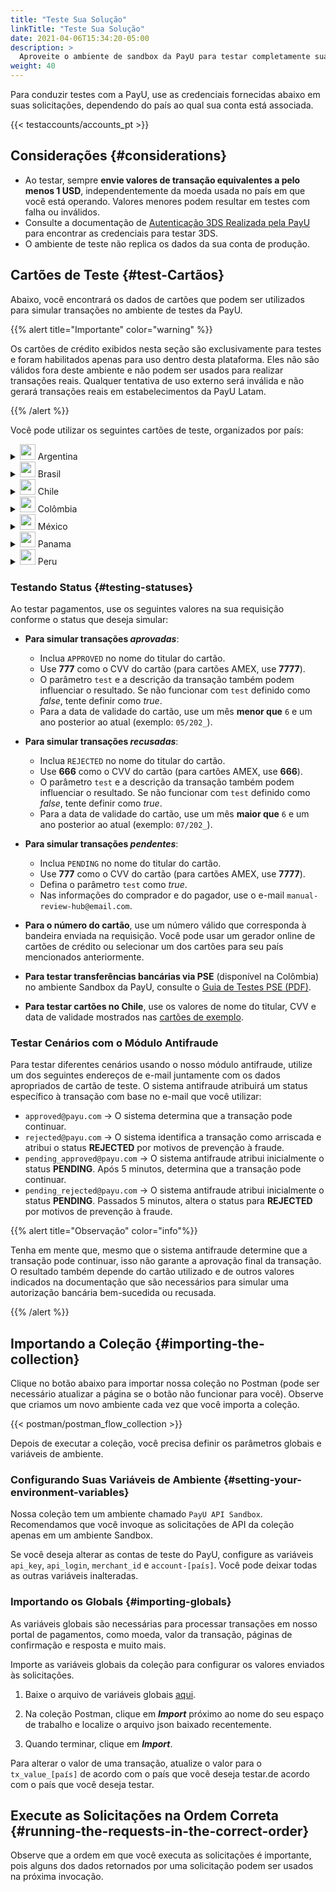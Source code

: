 ```yaml
---
title: "Teste Sua Solução"
linkTitle: "Teste Sua Solução"
date: 2021-04-06T15:34:20-05:00
description: >
  Aproveite o ambiente de sandbox da PayU para testar completamente sua solução antes de migrar para o ambiente de produção, onde são realizados pagamentos e transações reais.
weight: 40
---
```

<script>
  function openTarget() {
    var hash = location.hash.substring(1);
    if(hash) {
      var details = document.getElementById(hash);
    } 
    if(details && details.tagName.toLowerCase() === 'details') {
      details.open = true;
      details.scrollIntoView(true);
    }
  }
  window.addEventListener('DOMContentLoaded', openTarget);
</script>

Para conduzir testes com a PayU, use as credenciais fornecidas abaixo em suas solicitações, dependendo do país ao qual sua conta está associada.  

{{< testaccounts/accounts_pt >}}

## Considerações {#considerations}

* Ao testar, sempre **envie valores de transação equivalentes a pelo menos 1 USD**, independentemente da moeda usada no país em que você está operando. Valores menores podem resultar em testes com falha ou inválidos.
* Consulte a documentação de <a href="https://developers.payulatam.com/latam/pt/docs/services/3dsauthentication/payu-handled-3ds-authentication.html#testando-a-autentica%C3%A7%C3%A3o-3ds" target="_blank">Autenticação 3DS Realizada pela PayU</a> para encontrar as credenciais para testar 3DS.
* O ambiente de teste não replica os dados da sua conta de produção.

## Cartões de Teste {#test-Cartãos}

Abaixo, você encontrará os dados de cartões que podem ser utilizados para simular transações no ambiente de testes da PayU.

{{% alert title="Importante" color="warning" %}}

Os cartões de crédito exibidos nesta seção são exclusivamente para testes e foram habilitados apenas para uso dentro desta plataforma. Eles não são válidos fora deste ambiente e não podem ser usados para realizar transações reais. Qualquer tentativa de uso externo será inválida e não gerará transações reais em estabelecimentos da PayU Latam.

{{% /alert %}}

Você pode utilizar os seguintes cartões de teste, organizados por país:

<details id="argentina">
<summary><img src="/assets/Argentina.png" width="25px"/> Argentina</summary>

| Cartão                           | Número                              |
|----------------------------------|-------------------------------------|
| **Cartão de Crédito AMEX**       | 376414000000009                     |
| **Cartão de Crédito ARGENCARD**  | 5011050000000001                    |
| **Cartão de Crédito CABAL**      | 5896570000000008                    |
| **Cartão de Crédito CENCOSUD**   | 6034930000000005 - 5197670000000002 |
| **Cartão de Crédito DINERS**     | 36481400000006                      |
| **Cartão de Crédito MASTERCARD** | 5399090000000009                    |
| **Cartão de Crédito NARANJA**    | 5895620000000002                    |
| **Cartão de crédito SHOPPING**   | 6034880000000051                    |
| **Cartão de Crédito VISA**       | 4850110000000000 - 4036820000000001 |
| **Cartão de Débito VISA**        | 4517730000000000                    |  

</details>
<details id="brazil">
<summary><img src="/assets/Brasil.png" width="25px"/> Brasil</summary>

| Cartão                     | Número                                   | Data de Expiração  | CVV  | Nome do Titular |
|----------------------------|------------------------------------------|--------------------|------|-----|
| **Cartão de Crédito AMEX**       | 371341553758128                        | 2035/01           | 1234 |
| **Cartão de Crédito DINERS**     | 36490101441625                         | 2035/01           | 123  |
| **Cartão de Crédito ELO**        | 4389351648020055  <br> 4389358876174389 | 2035/01           | 123  |
| **Cartão de Crédito HIPERCARD**  | 6062825624254001                       | 2035/01           | 123  |
| **Cartão de Crédito MASTERCARD** | 5448280000000007 <br> 2223020000000005 <br> 2223000250000004 | 2035/01 | 123  |
| **Cartão de Débito MASTERCARD** | 5211588675821084                         | 01/2035          | 777 ou 666 | APPROVED ou DECLINED |
| **Cartão de Crédito VISA**       | 4235647728025682  <br> 4895370010000005 | 2035/01           | 123  |
| **Cartão de Débito VISA**        | 4245757666349685                         | 01/2035          | 777 ou 666 | APPROVED ou DECLINED |

</details>
<details id="chile">
<summary><img src="/assets/Chile.png" width="25px"/> Chile</summary>

<table>
<thead>
  <tr>
    <th>Cartão</th>
    <th>Número</th>
    <th>Titular do cartão</th>
    <th>CVV</th>
    <th>Data de expiração</th>
  </tr>
</thead>
<tbody>
  <tr>
    <td><b>Cartão de Crédito AMEX</b></td>
    <td>377825000000005</td>
    <td colspan="3" rowspan="2" style="vertical-align:middle"><a href="#testing-status">Use os valores de teste de acordo com o resultado esperado.</a></td>
  </tr>
  <tr>
    <td><b>Cartão de Crédito DINERS</b></td>
    <td>36525200000002</td>
  </tr>
  <tr>
    <td><b>Cartão de Crédito MASTERCARD</b></td>
    <td>5457210001000019</td>
    <td>BKN_DMC_001</td>
    <td>300</td>
    <td>12/25</td>
  </tr>
  <tr>
    <td><b>Cartão de Débito MASTERCARD</b></td>
    <td>5204730000001003</td>
    <td>BKN_MCS_001</td>
    <td>100</td>
    <td>12/25</td>
  </tr>
  <tr>
    <td><b>Cartão Pré-pago MASTERCARD</b></td>
    <td>5185540320000012</td>
    <td>BKN_DMC_001</td>
    <td>001</td>
    <td>12/25</td>
  </tr>
  <tr>
    <td><b>Cartão de Crédito VISA</b></td>
    <td>4761340000000035</td>
    <td>VISA_GLOBAL_3</td>
    <td>846</td>
    <td>12/27</td>
  </tr>
  <tr>
    <td><b>Cartão Internacional VISA</b></td>
    <td>4005520000000129</td>
    <td>VISA_ECOMMERCE_03</td>
    <td>921</td>
    <td>12/27</td>
  </tr>
  <tr>
    <td><b>Cartão de Débito VISA</b></td>
    <td>4761340000000050</td>
    <td>VISA_GLOBAL_5</td>
    <td>846</td>
    <td>12/27</td>
  </tr>
</tbody>
</table>

</details>
<details id="colombia">
<summary><img src="/assets/Colombia.png" width="25px"/> Colômbia</summary>

| Cartão                           | Número                                                                |
|----------------------------------|-----------------------------------------------------------------------|
| **Cartão de Crédito AMEX**       | 377813000000001 - 377847626810864 - 376402004977124 - 376414000000009 |
| **Cartão de Crédito CODENSA**    | 5907120000000009                                                      |
| **Cartão de Crédito CRM**        | 5282096712463427                                                      |
| **Cartão de Crédito DAVIVIENDA** | 5247081012761500                                                      |
| **Cartão de Crédito DINERS**     | 36032400000007 - 36032404150519 - 36032440201896                      |
| **Cartão de Crédito MASTERCARD** | 5471300000000003 - 5120697176068275                                   |
| **Cartão de Crédito NEQUI**      | 4093551018099251                                                      |
| **Cartão de Crédito VISA**       | 4097440000000004 - 4037997623271984 - 4111111111111111                |
| **Cartão de Débito VISA**        | 4509420000000008                                                      |

</details>
<details id="mexico">
<summary><img src="/assets/Mexico.png" width="25px"/> México</summary>

| Cartão                           | Número                               |
|----------------------------------|--------------------------------------|
| **Cartão de Crédito AMEX**       | 376675000000005                      |
| **Cartão de Crédito MASTERCARD** | 5491380000000001 - 5204740000002745  |
| **Cartão de Débito MASTERCARD**  | 5256780000000007 - 5579220000000012  |
| **Cartão de Crédito VISA**       | 4268070000000002 - 4931580001642617 - 4147463011110059 - 4147463011110083 - 4265880000000007 |
| **Cartão de Débito VISA**        | 4415490000000004                     |

</details>
<details id="panama">
<summary><img src="/assets/Panama.png" width="25px"/> Panama</summary>

| Cartão                           | Número                               |
|----------------------------------|--------------------------------------|
| **Cartão de Crédito MASTERCARD** | 5455040000000005                     |
| **Cartão de Crédito VISA**       | 4723030000000005                     |

</details>
<details id="peru">
<summary><img src="/assets/Peru.png" width="25px"/> Peru</summary>

| Cartão                           | Número                               |
|----------------------------------|--------------------------------------|
| **Cartão de Crédito AMEX**       | 377753000000009                      |
| **Cartão de Crédito DINERS**     | 36239200000000                       |
| **Cartão de Crédito MASTERCARD** | 5491610000000001                     |
| **Cartão de Débito MASTERCARD**  | 5236930000000003                     |
| **Cartão de Crédito VISA**       | 4907840000000005 - 4634010000000005  |
| **Cartão de Débito VISA**        | 4557880000000004                     |

</details>

### Testando Status {#testing-statuses}

Ao testar pagamentos, use os seguintes valores na sua requisição conforme o status que deseja simular:

* **Para simular transações _aprovadas_**:
  - Inclua `APPROVED` no nome do titular do cartão.
  - Use **777** como o CVV do cartão (para cartões AMEX, use **7777**).
  - O parâmetro `test` e a descrição da transação também podem influenciar o resultado. Se não funcionar com `test` definido como _false_, tente definir como _true_.
  - Para a data de validade do cartão, use um mês **menor que** `6` e um ano posterior ao atual (exemplo: `05/202_`).

* **Para simular transações _recusadas_**:
  - Inclua `REJECTED` no nome do titular do cartão.
  - Use **666** como o CVV do cartão (para cartões AMEX, use **666**).
  - O parâmetro `test` e a descrição da transação também podem influenciar o resultado. Se não funcionar com `test` definido como _false_, tente definir como _true_.
  - Para a data de validade do cartão, use um mês **maior que** `6` e um ano posterior ao atual (exemplo: `07/202_`).

* **Para simular transações _pendentes_**:
  - Inclua `PENDING` no nome do titular do cartão.
  - Use **777** como o CVV do cartão (para cartões AMEX, use **7777**).
  - Defina o parâmetro `test` como _true_.
  - Nas informações do comprador e do pagador, use o e-mail `manual-review-hub@email.com`.

* **Para o número do cartão**, use um número válido que corresponda à bandeira enviada na requisição. Você pode usar um gerador online de cartões de crédito ou selecionar um dos cartões para seu país mencionados anteriormente.

* **Para testar transferências bancárias via PSE** (disponível na Colômbia) no ambiente Sandbox da PayU, consulte o [Guia de Testes PSE (PDF)](/assets/pse-test-guide-v5-es.pdf).

* **Para testar cartões no Chile**, use os valores de nome do titular, CVV e data de validade mostrados nas <a href="#chile" id="linkcl" onclick="document.getElementById('chile').open = true;">cartões de exemplo</a>.

### Testar Cenários com o Módulo Antifraude

Para testar diferentes cenários usando o nosso módulo antifraude, utilize um dos seguintes endereços de e-mail juntamente com os dados apropriados de cartão de teste. O sistema antifraude atribuirá um status específico à transação com base no e-mail que você utilizar:

- `approved@payu.com` → O sistema determina que a transação pode continuar.
- `rejected@payu.com` → O sistema identifica a transação como arriscada e atribui o status **REJECTED** por motivos de prevenção à fraude.
- `pending_approved@payu.com` → O sistema antifraude atribui inicialmente o status **PENDING**. Após 5 minutos, determina que a transação pode continuar.
- `pending_rejected@payu.com` → O sistema antifraude atribui inicialmente o status **PENDING**. Passados 5 minutos, altera o status para **REJECTED** por motivos de prevenção à fraude.

{{% alert title="Observação" color="info"%}}

Tenha em mente que, mesmo que o sistema antifraude determine que a transação pode continuar, isso não garante a aprovação final da transação. O resultado também depende do cartão utilizado e de outros valores indicados na documentação que são necessários para simular uma autorização bancária bem-sucedida ou recusada.

{{% /alert %}}

## Importando a Coleção {#importing-the-collection}

Clique no botão abaixo para importar nossa coleção no Postman (pode ser necessário atualizar a página se o botão não funcionar para você). Observe que criamos um novo ambiente cada vez que você importa a coleção.

{{< postman/postman_flow_collection >}}
<br>

Depois de executar a coleção, você precisa definir os parâmetros globais e variáveis de ambiente.

### Configurando Suas Variáveis ​​de Ambiente {#setting-your-environment-variables}

Nossa coleção tem um ambiente chamado `PayU API Sandbox`. Recomendamos que você invoque as solicitações de API da coleção apenas em um ambiente Sandbox.

Se você deseja alterar as contas de teste do PayU, configure as variáveis `api_key`, `api_login`, `merchant_id` e `account-[país]`. Você pode deixar todas as outras variáveis inalteradas.

### Importando os Globals {#importing-globals}

As variáveis globais são necessárias para processar transações em nosso portal de pagamentos, como moeda, valor da transação, páginas de confirmação e resposta e muito mais.

Importe as variáveis globais da coleção para configurar os valores enviados às solicitações. 

1. Baixe o arquivo de variáveis globais <a href="/assets/globals/PayU%20Latam.postman_globals.json" download>aqui</a>.

2. Na coleção Postman, clique em _**Import**_ próximo ao nome do seu espaço de trabalho e localize o arquivo json baixado recentemente.

3. Quando terminar, clique em _**Import**_.

Para alterar o valor de uma transação, atualize o valor para o  `tx_value_[país]` de acordo com o país que você deseja testar.de acordo com o país que você deseja testar.

## Execute as Solicitações na Ordem Correta {#running-the-requests-in-the-correct-order}

Observe que a ordem em que você executa as solicitações é importante, pois alguns dos dados retornados por uma solicitação podem ser usados na próxima invocação.